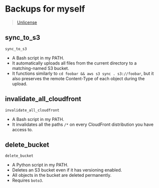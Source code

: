 # Backups for myself

> [Unlicense](https://github.com/ivystopia/ivy/blob/main/scripts/LICENSE)

## sync_to_s3

`sync_to_s3`

* A Bash script in my PATH.
* It automatically uploads all files from the current directory to a matching-named S3 bucket.
* It functions similarly to `cd foobar && aws s3 sync . s3://foobar`, but it also preserves the remote Content-Type of each object during the upload.

## invalidate_all_cloudfront

`invalidate_all_cloudfront`

* A Bash script in my PATH.
* It invalidates all the paths `/*` on every CloudFront distribution you have access to.

## delete_bucket

`delete_bucket`

* A Python script in my PATH.
* Deletes an S3 bucket even if it has versioning enabled.
* All objects in the bucket are deleted permanently.
* Requires `boto3`.

